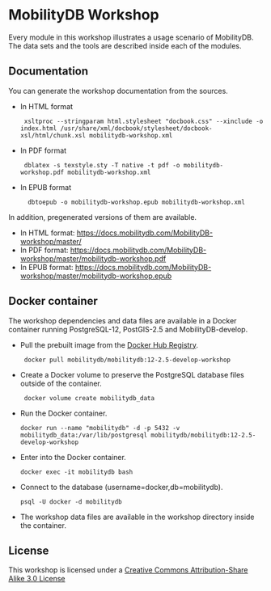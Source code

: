MobilityDB Workshop
===================

Every module in this workshop illustrates a usage scenario of MobilityDB. The data sets and the tools are described inside each
of the modules.

Documentation
-------------

You can generate the workshop documentation from the sources.
*  In HTML format

        xsltproc --stringparam html.stylesheet "docbook.css" --xinclude -o index.html /usr/share/xml/docbook/stylesheet/docbook-xsl/html/chunk.xsl mobilitydb-workshop.xml
*  In PDF format

        dblatex -s texstyle.sty -T native -t pdf -o mobilitydb-workshop.pdf mobilitydb-workshop.xml
* In EPUB format

        dbtoepub -o mobilitydb-workshop.epub mobilitydb-workshop.xml

In addition, pregenerated versions of them are available.

*  In HTML format: https://docs.mobilitydb.com/MobilityDB-workshop/master/
*  In PDF format: https://docs.mobilitydb.com/MobilityDB-workshop/master/mobilitydb-workshop.pdf
* In EPUB format: https://docs.mobilitydb.com/MobilityDB-workshop/master/mobilitydb-workshop.epub

Docker container
-----------------

The workshop dependencies and data files are available in a Docker container running PostgreSQL-12, PostGIS-2.5 and MobilityDB-develop.

*  Pull the prebuilt image from the [Docker Hub Registry](https://hub.docker.com/r/mobilitydb/mobilitydb).

        docker pull mobilitydb/mobilitydb:12-2.5-develop-workshop

*  Create a Docker volume to preserve the PostgreSQL database files outside of the container.

        docker volume create mobilitydb_data
        
 *  Run the Docker container.

        docker run --name "mobilitydb" -d -p 5432 -v mobilitydb_data:/var/lib/postgresql mobilitydb/mobilitydb:12-2.5-develop-workshop 
        
 *  Enter into the Docker container.

        docker exec -it mobilitydb bash
        
 *  Connect to the database  (username=docker,db=mobilitydb).

        psql -U docker -d mobilitydb 

 *  The workshop data files are available in the workshop directory inside the container.

License
-------

This workshop is licensed under a [Creative Commons Attribution-Share Alike 3.0 License](https://creativecommons.org/licenses/by-sa/3.0/)
